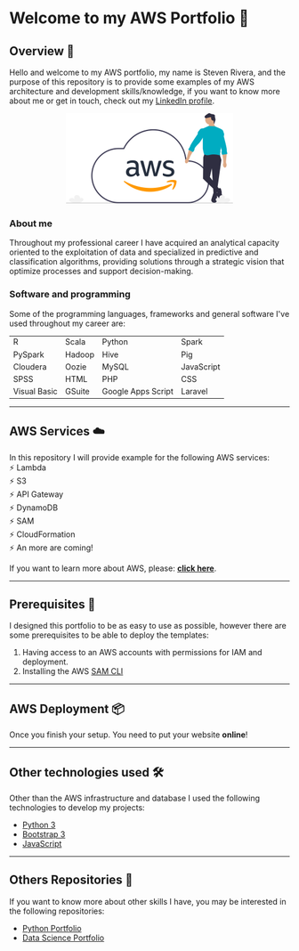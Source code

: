 # Welcome to my AWS Portfolio 💼

## Overview 📄
Hello and welcome to my AWS portfolio, my name is Steven Rivera, and the purpose of this repository is to provide some examples of my AWS architecture and development skills/knowledge, if you want to know more about me or get in touch, check out my [LinkedIn profile](https://www.linkedin.com/in/steven-rivera-granados/?locale=en_US).
<p align="center">
  <img style="max-width: 300px;" src="src/images/aws_cloud.png" />
</p>

### About me 

Throughout my professional career I have acquired an analytical capacity oriented to the exploitation of data and specialized in predictive and classification algorithms, providing solutions through a strategic vision that optimize processes and support decision-making.

### Software and programming
Some of the programming languages, frameworks and general software I've used throughout my career are:
<table>
    <tr>
        <td>R</td>
        <td>Scala</td>
        <td>Python</td>
        <td>Spark</td>
    </tr>
    <tr>
        <td>PySpark</td>
        <td>Hadoop</td>
        <td>Hive</td>
        <td>Pig</td>
    </tr>
    <tr>
        <td>Cloudera</td>
        <td>Oozie</td>
        <td>MySQL</td>
        <td>JavaScript</td>
    </tr>
    <tr>
        <td>SPSS</td>
        <td>HTML</td>
        <td>PHP</td>
        <td>CSS</td>
    </tr>
    <tr>
        <td>Visual Basic</td>
        <td>GSuite</td>
        <td>Google Apps Script</td>
        <td>Laravel</td>
    </tr>
</table>

<!--```
S3
```-->

---

## AWS Services ☁️
In this repository I will provide example for the following AWS services:\
⚡️ Lambda\
⚡️ S3\
⚡️ API Gateway\
⚡️ DynamoDB\
⚡️ SAM\
⚡️ CloudFormation\
⚡️ An more are coming!

If you want to learn more about AWS, please: **[click here](https://www.amazon.com/aws)**.

---

## Prerequisites 🔧

I designed this portfolio to be as easy to use as possible, however there are some prerequisites to be able to deploy the templates:
1. Having access to an AWS accounts with permissions for IAM and deployment.
2. Installing the AWS [SAM CLI](https://docs.aws.amazon.com/serverless-application-model/latest/developerguide/serverless-sam-cli-install.html)
---

## AWS Deployment 📦

Once you finish your setup. You need to put your website **online**!

---
## Other technologies used 🛠️
Other than the AWS infrastructure and database I used the following technologies to develop my projects:
- [Python 3](https://docs.python.org/3/)
- [Bootstrap 3](https://getbootstrap.com/docs/3.3/)
- [JavaScript](https://developer.mozilla.org/en-US/docs/Web/JavaScript)

---
## Others Repositories 👥
If you want to know more about other skills I have, you may be interested in the following repositories:
- [Python Portfolio](https://github.com/stevemuss)
- [Data Science Portfolio](https://github.com/stevemuss)
